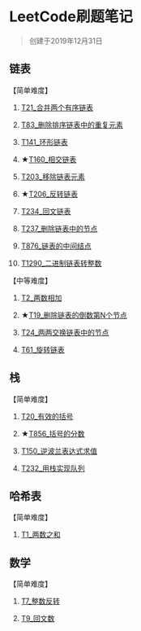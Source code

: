 # LeetCode刷题笔记

> 创建于2019年12月31日

## 链表

【简单难度】

1. [T21_合并两个有序链表](src/main/java/linkedlist/T21_合并两个有序链表.java)

1. [T83_删除排序链表中的重复元素](src/main/java/linkedlist/T83_删除排序链表中的重复元素.java)

1. [T141_环形链表](src/main/java/linkedlist/T141_环形链表.java)

1. ★[T160_相交链表](src/main/java/linkedlist/T160_相交链表.java)

1. [T203_移除链表元素](src/main/java/linkedlist/T203_移除链表元素.java)

1. ★[T206_反转链表](src/main/java/linkedlist/T206_反转链表.java)

1. [T234_回文链表](src/main/java/linkedlist/T234_回文链表.java)

1. [T237_删除链表中的节点](src/main/java/linkedlist/T237_删除链表中的节点.java)

1. [T876_链表的中间结点](src/main/java/linkedlist/T876_链表的中间结点.java)

1. [T1290_二进制链表转整数](src/main/java/linkedlist/T1290_二进制链表转整数.java)

【中等难度】

1. [T2_两数相加](src/main/java/linkedlist/T2_两数相加.java)

1. ★[T19_删除链表的倒数第N个节点](src/main/java/linkedlist/T19_删除链表的倒数第N个节点.java)

1. [T24_两两交换链表中的节点](src/main/java/linkedlist/T24_两两交换链表中的节点.java)

1. [T61_旋转链表](src/main/java/linkedlist/T61_旋转链表.java)

## 栈

【简单难度】

1. [T20_有效的括号](src/main/java/stack/T20_有效的括号.java)

1. ★[T856_括号的分数](src/main/java/stack/T856_括号的分数.java)

1. [T150_逆波兰表达式求值](src/main/java/stack/T150_逆波兰表达式求值.java)

1. [T232_用栈实现队列](src/main/java/stack/MyQueue.java)

## 哈希表

【简单难度】

1. [T1_两数之和](src/main/java/hashtable/T1_两数之和.java)

## 数学

【简单难度】

1. [T7_整数反转](src/main/java/math/T7_整数反转.java)

1. [T9_回文数](src/main/java/math/T9_回文数.java)